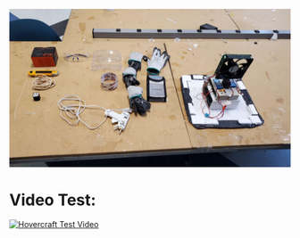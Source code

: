![Hovercraft Image](https://github.com/AndreHeiWangLaw/University_Projects/blob/main/2022F/engr290/hover_fall2022.jpg?raw=true)

# Video Test:
[![Hovercraft Test Video](https://vumbnail.com/1026932937.jpg)](https://vimeo.com/1026932937)


